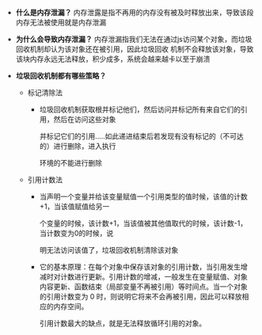 - **什么是内存泄漏？**
  内存泄露是指不再用的内存没有被及时释放出来，导致该段内存无法被使用就是内存泄漏

- **为什么会导致内存泄漏？**
  内存泄漏指我们无法在通过js访问某个对象，而垃圾回收机制却认为该对象还在被引用，因此垃圾回收 
  机制不会释放该对象，导致该块内存永远无法释放，积少成多，系统会越来越卡以至于崩溃

- **垃圾回收机制都有哪些策略？**

  - 标记清除法

    - 垃圾回收机制获取根并标记他们，然后访问并标记所有来自它们的引用，然后在访问这些对象

      并标记它们的引用.....如此递进结束后若发现有没有标记的（不可达的）进行删除，进入执行 

      环境的不能进行删除

  - 引用计数法

    - 当声明一个变量并给该变量赋值一个引用类型的值时候，该值的计数+1，当该值赋值给另一

      个变量的时候，该计数+1，当该值被其他值取代的时候，该计数-1，当计数变为0的时候，说

      明无法访问该值了，垃圾回收机制清除该对象

    - 它的基本原理：在每个对象中保存该对象的引用计数，当引用发生增减时对计数进行更新。引用计数的增减，一般发生在变量赋值、对象内容更新、函数结束（局部变量不再被引用）等时间点。当一个对象的引用计数变为 0 时，则说明它将来不会再被引用，因此可以释放相应的内存空间。

      引用计数最大的缺点，就是无法释放循环引用的对象。